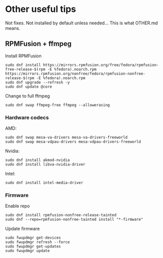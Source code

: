 # Other useful tips

Not fixes. Not installed by default unless needed... This is what OTHER.md means.

## RPMFusion + ffmpeg

Install RPMFusion
```
sudo dnf install https://mirrors.rpmfusion.org/free/fedora/rpmfusion-free-release-$(rpm -E %fedora).noarch.rpm https://mirrors.rpmfusion.org/nonfree/fedora/rpmfusion-nonfree-release-$(rpm -E %fedora).noarch.rpm
sudo dnf upgrade --refresh -y
sudo dnf update @core
```

Change to full ffmpeg

```
sudo dnf swap ffmpeg-free ffmpeg --allowerasing
```

### Hardware codecs
AMD:
```
sudo dnf swap mesa-va-drivers mesa-va-drivers-freeworld
sudo dnf swap mesa-vdpau-drivers mesa-vdpau-drivers-freeworld
```

Nvidia:
```
sudo dnf install akmod-nvidia
sudo dnf install libva-nvidia-driver
```

Intel:
```
sudo dnf install intel-media-driver
```

### Firmware
Enable repo
```
sudo dnf install rpmfusion-nonfree-release-tainted
sudo dnf --repo=rpmfusion-nonfree-tainted install "*-firmware"
```

Update firmware
```
sudo fwupdmgr get-devices
sudo fwupdmgr refresh --force
sudo fwupdmgr get-updates
sudo fwupdmgr update
```
